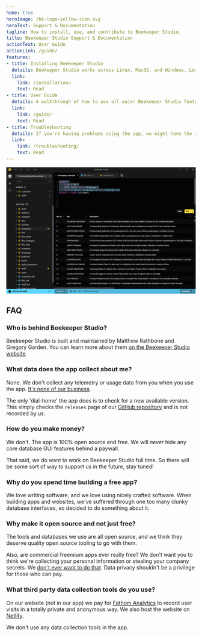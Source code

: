 ```yaml
---
home: true
heroImage: /bk-logo-yellow-icon.svg
heroText: Support & Documentation
tagline: How to install, use, and contribute to Beekeeper Studio.
title: Beekeeper Studio Support & Documentation
actionText: User Guide
actionLink: /guide/
features:
- title: Installing Beekeeper Studio
  details: Beekeeper Studio works across Linux, MacOS, and Windows. Learn how to install it.
  link:
    link: /installation/
    text: Read
- title: User Guide
  details: A walkthrough of how to use all major Beekeeper Studio features (many are awesome).
  link:
    link: /guide/
    text: Read
- title: Troubleshooting
  details: If you're having problems using the app, we might have the answer covered already.
  link:
    link: /troubleshooting/
    text: Read
---
```



![App screenshot](./assets/img/hero.jpg)


## FAQ

### Who is behind Beekeeper Studio?

Beekeeper Studio is built and maintained by Matthew Rathbone and Gregory Garden. You can learn more about them [on the Beekeeper Studio website](https://www.beekeeperstudio.io/about/)

### What data does the app collect about me?

None. We don't collect any telemetry or usage data from you when you use the app. [It's none of our business](https://www.beekeeperstudio.io/mission/).

The only 'dial-home' the app does is to check for a new available version. This simply checks the `releases` page of our [GitHub repository](https://github.com/beekeeper-studio/beekeeper-studio) and is not recorded by us.

### How do you make money?

We don't. The app is 100% open source and free. We will *never* hide any core database GUI features behind a paywall. 

That said, we do want to work on Beekeeper Studio full time. So there will be some sort of way to support us in the future, stay tuned!

### Why do you spend time building a free app?

We love writing software, and we love using nicely crafted software. When building apps and websites, we've suffered through one too many clunky database interfaces, so decided to do something about it.

### Why make it open source and not just free?

The tools and databases we use are all open source, and we think they deserve quality open source tooling to go with them.

Also, are commercial freemium apps ever really free? We don't want you to think we're collecting your personal information or stealing your company secrets. We [don't ever want to do that][mission]. Data privacy shouldn't be a privilege for those who can pay.

[mission]: https://www.beekeeperstudio.io/mission/


### What third party data collection tools do you use?

On our website (not in our app) we pay for [Fathom Analytics](https://usefathom.com) to record user visits in a totally private and anonymous way. We also host the website on [Netlify](https://netlify.com).

We don't use any data collection tools in the app.
